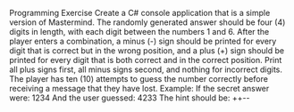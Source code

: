 Programming Exercise
Create a C# console application that is a simple version of Mastermind. The randomly generated answer
should be four (4) digits in length, with each digit between the numbers 1 and 6. After the player enters
a combination, a minus (-) sign should be printed for every digit that is correct but in the wrong position,
and a plus (+) sign should be printed for every digit that is both correct and in the correct position. Print
all plus signs first, all minus signs second, and nothing for incorrect digits. The player has ten (10)
attempts to guess the number correctly before receiving a message that they have lost.
Example:
If the secret answer were: 1234
And the user guessed: 4233
The hint should be: ++--
